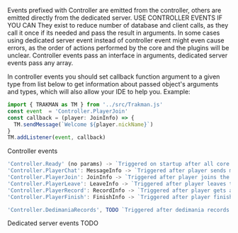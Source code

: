 Events prefixed with Controller are emitted from the controller, others are emitted directly from the dedicated server.
USE CONTROLLER EVENTS IF YOU CAN
They exist to reduce number of database and client calls, as they call it once if its needed and pass the result in arguments.
In some cases using dedicated server event instead of controller event might even cause errors, as the order of actions performed by the core and the plugins will be unclear.
Controller events pass an interface in arguments, dedicated server events pass any array.

In controller events you should set callback function argument to a given type from list below to get information about passed object's arguments and types, which will also allow your IDE to help you. Example: 
```typescript 
import { TRAKMAN as TM } from '../src/Trakman.js'
const event  = 'Controller.PlayerJoin'
const callback = (player: JoinInfo) => {
  TM.sendMessage(`Welcome ${player.nickName}`)
}
TM.addListener(event, callback)
```

Controller events
```typescript
'Controller.Ready' (no params) -> `Triggered on startup after all core services are ready`
'Controller.PlayerChat': MessageInfo -> `Triggered after player sends message, passes player information and the message`
'Controller.PlayerJoin': JoinInfo -> `Triggered after player joins the server, passes player information`
'Controller.PlayerLeave': LeaveInfo -> `Triggered after player leaves the server, passes player information`
'Controller.PlayerRecord': RecordInfo -> `Triggered after player gets a local record, passes player and record information` 
'Controller.PlayerFinish': FinishInfo -> `Triggered after player finishes, passes player and run information`

'Controller.DedimaniaRecords', TODO `Triggered after dedimania records get fetched,    ` 
```
Dedicated server events
TODO
